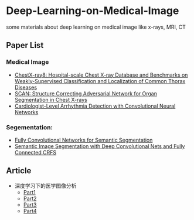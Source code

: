 # Deep-Learning-on-Medical-Image
some materials about deep learning on medical image like x-rays, MRI, CT

## Paper List

### Medical Image
* [ChestX-ray8: Hospital-scale Chest X-ray Database and Benchmarks on Weakly-Supervised Classification and Localization of Common Thorax Diseases](https://arxiv.org/abs/1705.02315)
* [SCAN: Structure Correcting Adversarial Network for Organ Segmentation in Chest X-rays](https://arxiv.org/abs/1703.08770)
* [Cardiologist-Level Arrhythmia Detection with Convolutional Neural Networks](https://arxiv.org/abs/1707.01836)

### Segementation:
* [Fully Convolutional Networks for Semantic Segmentation](http://arxiv.org/abs/1411.4038)
* [Semantic Image Segmentation with Deep Convolutional Nets and Fully Connected CRFS](http://arxiv.org/pdf/1412.7062v3.pdf)

## Article

* 深度学习下的医学图像分析
  * [Part1](https://www.leiphone.com/news/201706/xwSoWmhNgkn34iGS.html)
  * [Part2](https://www.leiphone.com/news/201706/UvZxrlbedfT7Meid.html)
  * [Part3](https://www.leiphone.com/news/201707/Sm39kRgkg28iwv9s.html)
  * [Part4](https://www.leiphone.com/news/201707/oHpedrbiTzU4nKvK.html)

